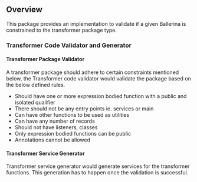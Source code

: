 ## Overview
This package provides an implementation to validate if a given Ballerina is constrained to the transformer package type.

### Transformer Code Validator and Generator
#### Transformer Package Validator
A transformer package should adhere to certain constraints mentioned below, the Transformer code validator would validate the package based on the below defined rules.
- Should have one or more expression bodied function with a public and isolated qualifier
- There should not be any entry points ie. services or main
- Can have other functions to be used as utilities
- Can have any number of records
- Should not have listeners, classes
- Only expression bodied functions can be public
- Annotations cannot be allowed

#### Transformer Service Generator
Transformer service generator would generate services for the transformer functions. This generation has to happen once the validation is successful.
